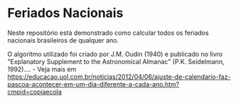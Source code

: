 # Feriados Nacionais

Neste repositório está demonstrado como calcular todos os feriados nacionais brasileiros de qualquer ano.

O algoritmo utilizado foi criado por J.M. Oudin (1940) e publicado no livro "Explanatory Supplement to the Astronomical Almanac" (P.K. Seidelmann, 1992).... - Veja mais em https://educacao.uol.com.br/noticias/2012/04/06/ajuste-de-calendario-faz-pascoa-acontecer-em-um-dia-diferente-a-cada-ano.htm?cmpid=copiaecola
